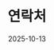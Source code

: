---
title: 연락처
date: 2025-10-13 
type: landing
headless: true

sections:
  - block: contact
    content:
      title: 연락처
      text: |-
        프로젝트 협업 제안이나 기타 궁금한 점이 있으시면 아래 연락처로 편하게 연락 주세요.
      
      email: cws1513@jbnu.ac.kr
      phone: 010-5191-3088
      
     
      autolink: true
      
      form:
        provider: ''
    design:
      columns: '1'
---